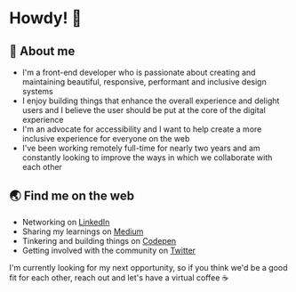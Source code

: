 # Howdy! 👋

## 📖 About me
- I'm a front-end developer who is passionate about creating and maintaining beautiful, responsive, performant and inclusive design systems
- I enjoy building things that enhance the overall experience and delight users and I believe the user should be put at the core of the digital experience
- I'm an advocate for accessibility and I want to help create a more inclusive experience for everyone on the web
- I've been working remotely full-time for nearly two years and am constantly looking to improve the ways in which we collaborate with each other

## 🌏 Find me on the web

- Networking on [LinkedIn](https://www.linkedin.com/in/gemmastiles/)
- Sharing my learnings on [Medium](https://medium.com/@gemma.stiles)
- Tinkering and building things on [Codepen](https://codepen.io/GemmaStiles)
- Getting involved with the community on [Twitter](https://twitter.com/Gemma_Stiles)

I'm currently looking for my next opportunity, so if you think we'd be a good fit for each other, reach out and let's have a virtual coffee ☕️
